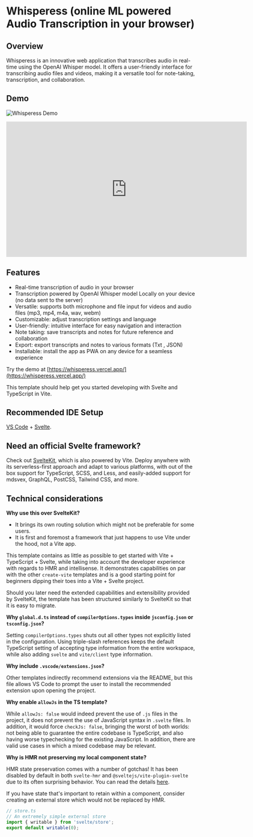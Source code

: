 # Whisperess (online ML powered Audio Transcription in your browser)

<!-- embed link to video here -->

## Overview

Whisperess is an innovative web application that transcribes audio in real-time using the OpenAI Whisper model. It offers a user-friendly interface for transcribing audio files and videos, making it a versatile tool for note-taking, transcription, and collaboration.

## Demo

![Whisperess Demo](https://vimeo.com/1043243704?share=copy)

<iframe title="vimeo-player" src="https://player.vimeo.com/video/1043243704?h=0d3b85c71d" width="640" height="360" frameborder="0"    allowfullscreen></iframe>

## Features

- Real-time transcription of audio in your browser
- Transcription powered by OpenAI Whisper model Locally on your device (no data sent to the server)
- Versatile: supports both microphone and file input for videos and audio files (mp3, mp4, m4a, wav, webm)
- Customizable: adjust transcription settings and language
- User-friendly: intuitive interface for easy navigation and interaction
- Note taking: save transcripts and notes for future reference and collaboration
- Export: export transcripts and notes to various formats (Txt , JSON)
- Installable: install the app as PWA on any device for a seamless experience

Try the demo at [https://whisperess.vercel.app/](https://whisperess.vercel.app/)

This template should help get you started developing with Svelte and TypeScript in Vite.

## Recommended IDE Setup

[VS Code](https://code.visualstudio.com/) + [Svelte](https://marketplace.visualstudio.com/items?itemName=svelte.svelte-vscode).

## Need an official Svelte framework?

Check out [SvelteKit](https://github.com/sveltejs/kit#readme), which is also powered by Vite. Deploy anywhere with its serverless-first approach and adapt to various platforms, with out of the box support for TypeScript, SCSS, and Less, and easily-added support for mdsvex, GraphQL, PostCSS, Tailwind CSS, and more.

## Technical considerations

**Why use this over SvelteKit?**

- It brings its own routing solution which might not be preferable for some users.
- It is first and foremost a framework that just happens to use Vite under the hood, not a Vite app.

This template contains as little as possible to get started with Vite + TypeScript + Svelte, while taking into account the developer experience with regards to HMR and intellisense. It demonstrates capabilities on par with the other `create-vite` templates and is a good starting point for beginners dipping their toes into a Vite + Svelte project.

Should you later need the extended capabilities and extensibility provided by SvelteKit, the template has been structured similarly to SvelteKit so that it is easy to migrate.

**Why `global.d.ts` instead of `compilerOptions.types` inside `jsconfig.json` or `tsconfig.json`?**

Setting `compilerOptions.types` shuts out all other types not explicitly listed in the configuration. Using triple-slash references keeps the default TypeScript setting of accepting type information from the entire workspace, while also adding `svelte` and `vite/client` type information.

**Why include `.vscode/extensions.json`?**

Other templates indirectly recommend extensions via the README, but this file allows VS Code to prompt the user to install the recommended extension upon opening the project.

**Why enable `allowJs` in the TS template?**

While `allowJs: false` would indeed prevent the use of `.js` files in the project, it does not prevent the use of JavaScript syntax in `.svelte` files. In addition, it would force `checkJs: false`, bringing the worst of both worlds: not being able to guarantee the entire codebase is TypeScript, and also having worse typechecking for the existing JavaScript. In addition, there are valid use cases in which a mixed codebase may be relevant.

**Why is HMR not preserving my local component state?**

HMR state preservation comes with a number of gotchas! It has been disabled by default in both `svelte-hmr` and `@sveltejs/vite-plugin-svelte` due to its often surprising behavior. You can read the details [here](https://github.com/rixo/svelte-hmr#svelte-hmr).

If you have state that's important to retain within a component, consider creating an external store which would not be replaced by HMR.

```ts
// store.ts
// An extremely simple external store
import { writable } from 'svelte/store';
export default writable(0);
```

